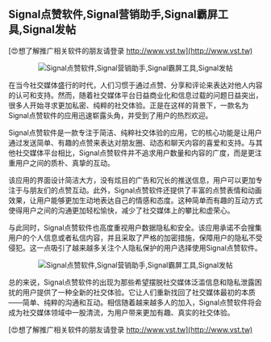 ## **Signal点赞软件,Signal营销助手,Signal霸屏工具,Signal发帖**

[😍想了解推广相关软件的朋友请登录 http://www.vst.tw](http://www.vst.tw)

 <center><img src="https://vst.tw/MP4/tuiguang/png/7.png" alt="Signal点赞软件,Signal营销助手,Signal霸屏工具,Signal发帖"></center>

在当今社交媒体盛行的时代，人们习惯于通过点赞、分享和评论来表达对他人内容的认可和支持。然而，随着社交媒体平台日益商业化和信息过载的问题日益突出，很多人开始寻求更加私密、纯粹的社交体验。正是在这样的背景下，一款名为Signal点赞软件的应用迅速崭露头角，并受到了用户的热烈欢迎。

Signal点赞软件是一款专注于简洁、纯粹社交体验的应用，它的核心功能是让用户通过发送简单、有趣的点赞来表达对朋友圈、动态和聊天内容的喜爱和支持。与其他社交媒体平台相比，Signal点赞软件并不追求用户数量和内容的广度，而是更注重用户之间的质朴、真挚的互动。

该应用的界面设计简洁大方，没有炫目的广告和冗长的推送信息，用户可以更加专注于与朋友们的点赞互动。此外，Signal点赞软件还提供了丰富的点赞表情和动画效果，让用户能够更加生动地表达自己的情感和态度。这种简单而有趣的互动方式使得用户之间的沟通更加轻松愉快，减少了社交媒体上的攀比和虚荣心。

与此同时，Signal点赞软件也高度重视用户数据隐私和安全。该应用承诺不会搜集用户的个人信息或者私信内容，并且采取了严格的加密措施，保障用户的隐私不受侵犯。这一点吸引了越来越多关注个人隐私保护的用户选择使用Signal点赞软件。

 <center><img src="https://vst.tw/MP4/tuiguang/png/5.png" alt="Signal点赞软件,Signal营销助手,Signal霸屏工具,Signal发帖"></center>

总的来说，Signal点赞软件的出现为那些希望摆脱社交媒体泛滥信息和隐私泄露困扰的用户提供了一种全新的社交体验。它让人们重新找回了社交媒体最初的本质——简单、纯粹的沟通和互动。相信随着越来越多人的加入，Signal点赞软件将会成为社交媒体领域中一股清流，为用户带来更加有趣、真实的社交体验。

[😍想了解推广相关软件的朋友请登录 http://www.vst.tw](http://www.vst.tw)



